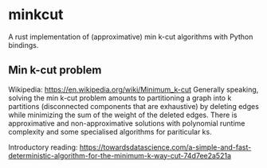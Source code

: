 # minkcut
A rust implementation of (approximative) min k-cut algorithms with Python bindings.

## Min k-cut problem
Wikipedia: https://en.wikipedia.org/wiki/Minimum_k-cut
Generally speaking, solving the min k-cut problem amounts to partitioning a graph into k partitions (disconnected components that are exhaustive) by deleting edges while minimizing the sum of the weight of the deleted edges. There is approximative and non-approximative solutions with polynomial runtime complexity and some specialised algorithms for pariticular ks.

Introductory reading: https://towardsdatascience.com/a-simple-and-fast-deterministic-algorithm-for-the-minimum-k-way-cut-74d7ee2a521a
